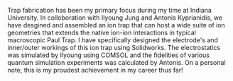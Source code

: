 Trap fabrication has been my primary focus during my time at Indiana University. In colloboration with Ilyoung Jung and Antonis Kyprianidis, we have desgined and assembled an ion trap that can host a wide suite of ion geometries that extends the native ion-ion interactions in typical macroscopic Paul Trap. I have specifically designed the electrode's and inner/outer workings of this ion trap using Solidworks. The electrostatics was simulated by Ilyoung using COMSOL and the fidelities of various quantum simulation experiments was calculated by Antonis. On a personal note, this is my proudest achievement in my career thus far!
